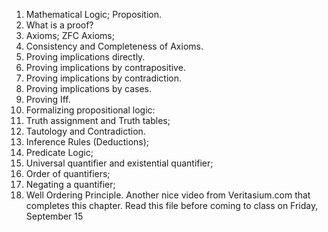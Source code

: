 1. Mathematical Logic; Proposition.
  2. What is a proof?
  3. Axioms; ZFC Axioms;
  4. Consistency and Completeness of Axioms.
1. Proving implications directly.
  2. Proving implications by contrapositive.
  3. Proving implications by contradiction.
  4. Proving implications by cases.
  5. Proving Iff.
  6. Formalizing propositional logic:
  7. Truth assignment and Truth tables;
  8. Tautology and Contradiction.
1. Inference Rules (Deductions);
  2. Predicate Logic;
  3. Universal quantifier and existential quantifier;
  4. Order of quantifiers;
  5. Negating a quantifier;
  6. Well Ordering Principle.
Another nice video from Veritasium.com that completes this chapter.
Read this file before coming to class on Friday, September 15
